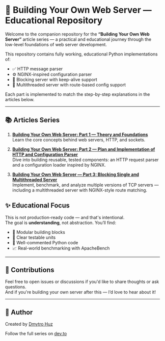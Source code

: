 # 🧠 Building Your Own Web Server — Educational Repository

Welcome to the companion repository for the **“Building Your Own Web Server”** article series — a practical and educational journey through the low-level foundations of web server development.

This repository contains fully working, educational Python implementations of:
- ✅ HTTP message parser
- ⚙️ NGINX-inspired configuration parser
- 🔁 Blocking server with keep-alive support
- 🧵 Multithreaded server with route-based config support

Each part is implemented to match the step-by-step explanations in the articles below.

---

## 📚 Articles Series

1. [**Building Your Own Web Server: Part 1 — Theory and Foundations**](https://dev.to/dmytro_huz/building-your-own-web-server-part-1-theory-and-foundations-3kgo)  
   Learn the core concepts behind web servers, HTTP, and sockets.

2. [**Building Your Own Web Server: Part 2 — Plan and Implementation of HTTP and Configuration Parser**](https://dev.to/dmytro_huz/building-your-own-web-server-part-2-plan-and-implementation-of-http-and-configuration-parser-3lk1)  
   Dive into building reusable, tested components: an HTTP request parser and a configuration loader inspired by NGINX.

3. [**Building Your Own Web Server — Part 3: Blocking Single and Multithreaded Server**](https://dev.to/dmytro_huz/building-your-own-web-server-part-3-blocking-single-and-multithreaded-server-3h7i)  
   Implement, benchmark, and analyze multiple versions of TCP servers — including a multithreaded server with NGINX-style route matching.



## ✨ Educational Focus

This is not production-ready code — and that's intentional.  
The goal is **understanding**, not abstraction. You’ll find:
- 🧱 Modular building blocks
- 🧪 Clear testable units
- 💬 Well-commented Python code
- 📈 Real-world benchmarking with ApacheBench

---

## 💬 Contributions

Feel free to open issues or discussions if you'd like to share thoughts or ask questions.  
And if you're building your own server after this — I’d love to hear about it!

---

## 📩 Author

Created by [Dmytro Huz](https://dev.to/dmytro_huz)

Follow the full series on [dev.to](https://dev.to/dmytro_huz)

